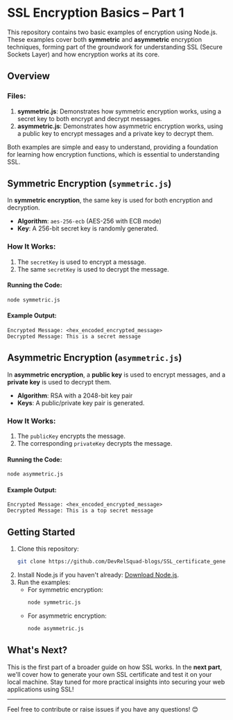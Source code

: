 
# SSL Encryption Basics – Part 1

This repository contains two basic examples of encryption using Node.js. These examples cover both **symmetric** and **asymmetric** encryption techniques, forming part of the groundwork for understanding SSL (Secure Sockets Layer) and how encryption works at its core.

## Overview

### Files:
1. **symmetric.js**: Demonstrates how symmetric encryption works, using a secret key to both encrypt and decrypt messages.
2. **asymmetric.js**: Demonstrates how asymmetric encryption works, using a public key to encrypt messages and a private key to decrypt them.

Both examples are simple and easy to understand, providing a foundation for learning how encryption functions, which is essential to understanding SSL.

## Symmetric Encryption (`symmetric.js`)
In **symmetric encryption**, the same key is used for both encryption and decryption.

- **Algorithm**: `aes-256-ecb` (AES-256 with ECB mode)
- **Key**: A 256-bit secret key is randomly generated.

### How It Works:
1. The `secretKey` is used to encrypt a message.
2. The same `secretKey` is used to decrypt the message.

#### Running the Code:
```bash
node symmetric.js
```

#### Example Output:
```
Encrypted Message: <hex_encoded_encrypted_message>
Decrypted Message: This is a secret message
```

## Asymmetric Encryption (`asymmetric.js`)
In **asymmetric encryption**, a **public key** is used to encrypt messages, and a **private key** is used to decrypt them.

- **Algorithm**: RSA with a 2048-bit key pair
- **Keys**: A public/private key pair is generated.

### How It Works:
1. The `publicKey` encrypts the message.
2. The corresponding `privateKey` decrypts the message.

#### Running the Code:
```bash
node asymmetric.js
```

#### Example Output:
```
Encrypted Message: <hex_encoded_encrypted_message>
Decrypted Message: This is a top secret message
```

## Getting Started

1. Clone this repository:
   ```bash
   git clone https://github.com/DevRelSquad-blogs/SSL_certificate_generator/encryption
   ```
2. Install Node.js if you haven't already: [Download Node.js](https://nodejs.org/).
3. Run the examples:
   - For symmetric encryption:
     ```bash
     node symmetric.js
     ```
   - For asymmetric encryption:
     ```bash
     node asymmetric.js
     ```

## What's Next?

This is the first part of a broader guide on how SSL works. In the **next part**, we'll cover how to generate your own SSL certificate and test it on your local machine. Stay tuned for more practical insights into securing your web applications using SSL!

---

Feel free to contribute or raise issues if you have any questions! 😊
